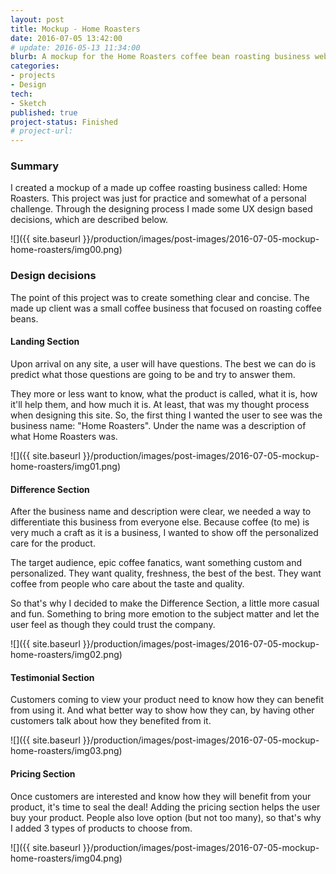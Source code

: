 ```yaml
---
layout: post
title: Mockup - Home Roasters
date: 2016-07-05 13:42:00
# update: 2016-05-13 11:34:00
blurb: A mockup for the Home Roasters coffee bean roasting business website.
categories:
- projects
- Design
tech:
- Sketch
published: true
project-status: Finished
# project-url:
---
```


### Summary

I created a mockup of a made up coffee roasting business called: Home Roasters. This project was just for practice and somewhat of a personal challenge. Through the designing process I made some UX design based decisions, which are described below.

![]({{ site.baseurl }}/production/images/post-images/2016-07-05-mockup-home-roasters/img00.png)

### Design decisions

The point of this project was to create something clear and concise. The made up client was a small coffee business that focused on roasting coffee beans.

#### Landing Section

Upon arrival on any site, a user will have questions. The best we can do is predict what those questions are going to be and try to answer them.

They more or less want to know, what the product is called, what it is, how it'll help them, and how much it is. At least, that was my thought process when designing this site. So, the first thing I wanted the user to see was the business name: "Home Roasters". Under the name was a description of what Home Roasters was.

![]({{ site.baseurl }}/production/images/post-images/2016-07-05-mockup-home-roasters/img01.png)

#### Difference Section

After the business name and description were clear, we needed a way to differentiate this business from everyone else. Because coffee (to me) is very much a craft as it is a business, I wanted to show off the personalized care for the product.

The target audience, epic coffee fanatics, want something custom and personalized. They want quality, freshness, the best of the best. They want coffee from people who care about the taste and quality.

So that's why I decided to make the Difference Section, a little more casual and fun. Something to bring more emotion to the subject matter and let the user feel as though they could trust the company.

![]({{ site.baseurl }}/production/images/post-images/2016-07-05-mockup-home-roasters/img02.png)

#### Testimonial Section

Customers coming to view your product need to know how they can benefit from using it. And what better way to show how they can, by having other customers talk about how they benefited from it.

![]({{ site.baseurl }}/production/images/post-images/2016-07-05-mockup-home-roasters/img03.png)

#### Pricing Section

Once customers are interested and know how they will benefit from your product, it's time to seal the deal! Adding the pricing section helps the user buy your product. People also love option (but not too many), so that's why I added 3 types of products to choose from.

![]({{ site.baseurl }}/production/images/post-images/2016-07-05-mockup-home-roasters/img04.png)
